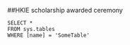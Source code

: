 ##HKIE scholarship awarded ceremony



 ```tsql
 SELECT *
 FROM sys.tables
 WHERE [name] = 'SomeTable'
 ```
